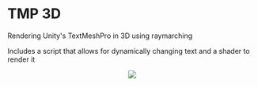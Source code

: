 # TMP 3D

Rendering Unity's TextMeshPro in 3D using raymarching

Includes a script that allows for dynamically changing text and a shader to render it

<p align="middle">
    <img src=".images/demonstration.gif" />
</p>